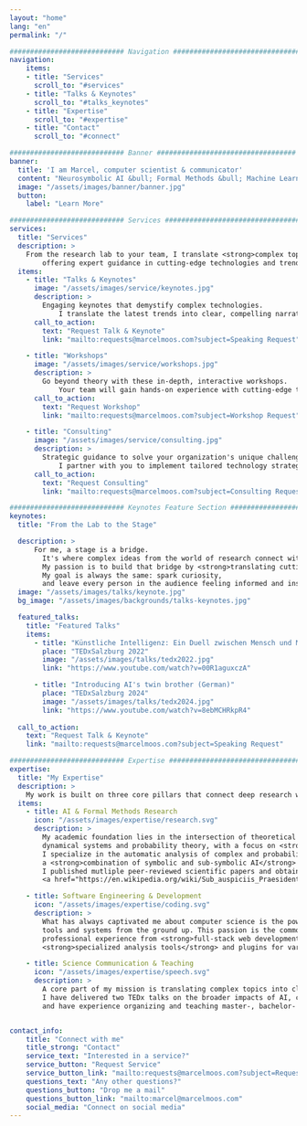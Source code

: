 ```yaml
---
layout: "home"
lang: "en"
permalink: "/"

############################ Navigation ##################################
navigation:
    items:
    - title: "Services"
      scroll_to: "#services"
    - title: "Talks & Keynotes"
      scroll_to: "#talks_keynotes"
    - title: "Expertise"
      scroll_to: "#expertise"
    - title: "Contact"
      scroll_to: "#connect"

############################ Banner ##################################
banner:
  title: 'I am Marcel, computer scientist & communicator' 
  content: "Neurosymbolic AI &bull; Formal Methods &bull; Machine Learning &bull; Software Verification &bull; Science Communication"
  image: "/assets/images/banner/banner.jpg"
  button:
    label: "Learn More"

############################ Services ##################################
services:
  title: "Services"
  description: >
    From the research lab to your team, I translate <strong>complex topics into actionable knowledge</strong>,
        offering expert guidance in cutting-edge technologies and trends to empower your team, organization, and audience.
  items:
    - title: "Talks & Keynotes"
      image: "/assets/images/service/keynotes.jpg"
      description: >
        Engaging keynotes that demystify complex technologies.
            I translate the latest trends into clear, compelling narratives that inform and inspire your audience.
      call_to_action:
        text: "Request Talk & Keynote"
        link: "mailto:requests@marcelmoos.com?subject=Speaking Request"

    - title: "Workshops"
      image: "/assets/images/service/workshops.jpg"
      description: >
        Go beyond theory with these in-depth, interactive workshops.
            Your team will gain hands-on experience with cutting-edge tools, equipping them with the practical skills needed to innovate and excel.
      call_to_action:
        text: "Request Workshop"
        link: "mailto:requests@marcelmoos.com?subject=Workshop Request"

    - title: "Consulting"
      image: "/assets/images/service/consulting.jpg"
      description: >
        Strategic guidance to solve your organization's unique challenges.
            I partner with you to implement tailored technology strategies, turning your company's potential into measurable results.
      call_to_action:
        text: "Request Consulting"
        link: "mailto:requests@marcelmoos.com?subject=Consulting Request"

############################ Keynotes Feature Section ###########################
keynotes:
  title: "From the Lab to the Stage"

  description: >
      For me, a stage is a bridge.
        It's where complex ideas from the world of research connect with the curiosity of a live audience.
        My passion is to build that bridge by <strong>translating cutting-edge science into engaging stories and clear, compelling insights</strong>.
        My goal is always the same: spark curiosity,
        and leave every person in the audience feeling informed and inspired.
  image: "/assets/images/talks/keynote.jpg"
  bg_image: "/assets/images/backgrounds/talks-keynotes.jpg"

  featured_talks:
    title: "Featured Talks"
    items:
      - title: "Künstliche Intelligenz: Ein Duell zwischen Mensch und Maschine? (German)"
        place: "TEDxSalzburg 2022"
        image: "/assets/images/talks/tedx2022.jpg"
        link: "https://www.youtube.com/watch?v=00R1aguxczA"

      - title: "Introducing AI's twin brother (German)"
        place: "TEDxSalzburg 2024"
        image: "/assets/images/talks/tedx2024.jpg"
        link: "https://www.youtube.com/watch?v=8ebMCHRkpR4"
  
  call_to_action:
    text: "Request Talk & Keynote"
    link: "mailto:requests@marcelmoos.com?subject=Speaking Request"

############################ Expertise ##################################
expertise:
  title: "My Expertise"
  description: >
    My work is built on three core pillars that connect deep research with real-world application.
  items:
    - title: AI & Formal Methods Research
      icon: "/assets/images/expertise/research.svg"
      description: >
        My academic foundation lies in the intersection of theoretical computer science, programming languages,
        dynamical systems and probability theory, with a focus on <strong>making software systems safe and reliable</strong>.
        I specialize in the automatic analysis of complex and probabilistic programs, using formal methods and
        a <strong>combination of symbolic and sub-symbolic AI</strong> to verify and analyze software behavior.
        I published mutliple peer-reviewed scientific papers and obtained my Ph.D. in 2025
        <a href="https://en.wikipedia.org/wiki/Sub_auspiciis_Praesidentis">Sub auspiciis Praesidentis</a>.

    - title: Software Engineering & Development
      icon: "/assets/images/expertise/coding.svg"
      description: >
        What has always captivated me about computer science is the power to build—to create useful
        tools and systems from the ground up. This passion is the common thread through my years of
        professional experience from <strong>full-stack web development</strong> in the core team of an open-source CMS, to building
        <strong>specialized analysis tools</strong> and plugins for various IDEs and programming languages.

    - title: Science Communication & Teaching
      icon: "/assets/images/expertise/speech.svg"
      description: >
        A core part of my mission is translating complex topics into clear, compelling narratives.
        I have delivered two TEDx talks on the broader impacts of AI, coached public speaking,
        and have experience organizing and teaching master-, bachelor- and Ph.D.-level university courses.


contact_info:
    title: "Connect with me"
    title_strong: "Contact"
    service_text: "Interested in a service?"
    service_button: "Request Service"
    service_button_link: "mailto:requests@marcelmoos.com?subject=Request Service"
    questions_text: "Any other questions?"
    questions_button: "Drop me a mail"
    questions_button_link: "mailto:marcel@marcelmoos.com"
    social_media: "Connect on social media"
---
```

